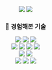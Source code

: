 <div align="center">
  <img src="https://capsule-render.vercel.app/api?type=waving&color=auto&height=300&section=header&text=I'm%20SKY&fontSize=90" />
  <img src="https://github-readme-stats.vercel.app/api/top-langs/?username=sky81219&layout=compact&theme=vue" />
</div>



<div align="center">
  <h3> 📕 경험해본 기술</h3>
  <img src="https://img.shields.io/badge/python-3776AB?style=flat-square&logo=python&logoColor=yellow"/>
  <img src="https://img.shields.io/badge/scala-DC322F?style=flat-square&logo=scala&logoColor=black"/>
  <img src="https://img.shields.io/badge/rust-DC322F?style=flat-square&logo=rust&logoColor=black"/> 
  </br>
  <img src="https://img.shields.io/badge/mariadb-003545?style=flat-square&logo=mariadb&logoColor=white"/>
  <img src="https://img.shields.io/badge/Mysql-4479A1?style=flat-square&logo=Mysql&logoColor=white"/> 
  <img src="https://img.shields.io/badge/Selenium-43B02A?style=flat-square&logo=Selenium&logoColor=green"/>
  <img src="https://img.shields.io/badge/beautifulSoup-E25A1C?style=flat-square&logo=beautifulSoup&logoColor=white"/> 
  </br>
  <img src="https://img.shields.io/badge/keras-D00000?style=flat-square&logo=keras&logoColor=white"/>
  <img src="https://img.shields.io/badge/tensorflow-FF6F00?style=flat-square&logo=tensorflow&logoColor=white"/></br>
  <img src="https://img.shields.io/badge/apache spark-E25A1C?style=flat-square&logo=apache spark&logoColor=white"/>
  <img src="https://img.shields.io/badge/apache kafka-231F20?style=flat-square&logo=apache kafka&logoColor=white"/>
  <img src="https://img.shields.io/badge/apache airflow-017CEE?style=flat-square&logo=apache airflow&logoColor=white"/>
</div>
